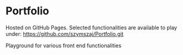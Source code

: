 # Portfolio

Hosted on GitHub Pages. Selected functionalities are available to play under:
https://github.com/szymszaj/Portfolio.git

Playground for various front end functionalities 